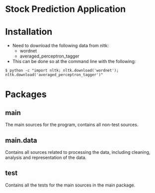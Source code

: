 # Stock Prediction Application
# Installation
* Need to download the following data from nltk:
    * wordnet
    * averaged_perceptron_tagger
* This can be done so at the command line with the following:
```
$ python -c "import nltk; nltk.download('wordnet'); nltk.download('averaged_perceptron_tagger')"
```


# Packages
## main
The main sources for the program, contains all non-test sources.
## main.data
Contains all sources related to processing the data, including cleaning, analysis and 
representation of the data.
## test 
Contains all the tests for the main sources in the main package. 
